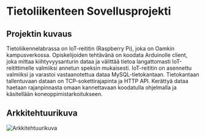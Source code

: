 # Tietoliikenteen Sovellusprojekti

## Projektin kuvaus

Tietoliikennelabrassa on IoT-reititin (Raspberry Pi), joka on Oamkin kampusverkossa. Opiskelijoiden tehtävänä on koodata Arduinolle client, joka mittaa kiihtyvyysanturin dataa ja välittää tietoa langattomasti IoT-reitittimelle valmiiksi annetun speksin mukaisesti. IoT-reititin on asennettu valmiiksi ja varastoi vastaanotettua dataa MySQL-tietokantaan. Tietokantaan tallentuvaan dataan on TCP-sokettirajapinta ja HTTP API. Kerättyä dataa haetaan rajanpinnasta omaan kannettavaan koodatulla ohjelmalla ja käsitellään koneoppimistarkoitukseen.

## Arkkitehtuurikuva
<picture>
 <img alt="Arkkitehtuurikuva" src="https://github.com/Rikupa/tietoliikenteen_projekti/blob/main/arkkitehtuuri2.jpg">
</picture>
